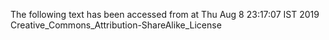 The following text has been accessed from at Thu Aug 8 23:17:07 IST 2019
Creative_Commons_Attribution-ShareAlike_License
